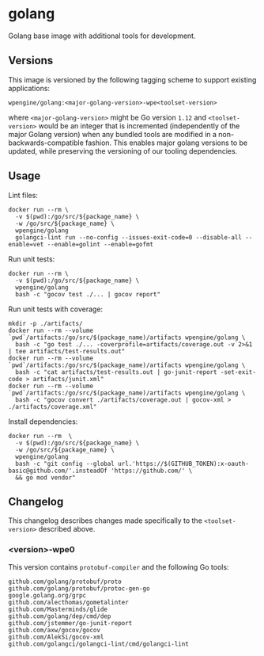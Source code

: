 # golang

Golang base image with additional tools for development.

## Versions

This image is versioned by the following tagging scheme to support existing applications:
```
wpengine/golang:<major-golang-version>-wpe<toolset-version>
```
where `<major-golang-version>` might be Go version `1.12` and `<toolset-version>` would be an integer that is incremented (independently of the major Golang version) when any bundled tools are modified in a non-backwards-compatible fashion. This enables major golang versions to be updated, while preserving the versioning of our tooling dependencies.

## Usage

Lint files:
```
docker run --rm \
  -v $(pwd):/go/src/${package_name} \
  -w /go/src/${package_name} \
  wpengine/golang
  golangci-lint run --no-config --issues-exit-code=0 --disable-all --enable=vet --enable=golint --enable=gofmt
```

Run unit tests:
```
docker run --rm \
  -v $(pwd):/go/src/${package_name} \
  wpengine/golang
  bash -c "gocov test ./... | gocov report"
```

Run unit tests with coverage:
```
mkdir -p ./artifacts/
docker run --rm --volume `pwd`/artifacts:/go/src/$(package_name)/artifacts wpengine/golang \
  bash -c "go test ./... -coverprofile=artifacts/coverage.out -v 2>&1 | tee artifacts/test-results.out"
docker run --rm --volume `pwd`/artifacts:/go/src/$(package_name)/artifacts wpengine/golang \
  bash -c "cat artifacts/test-results.out | go-junit-report -set-exit-code > artifacts/junit.xml"
docker run --rm --volume `pwd`/artifacts:/go/src/$(package_name)/artifacts wpengine/golang \
  bash -c "gocov convert ./artifacts/coverage.out | gocov-xml > ./artifacts/coverage.xml"

```

Install dependencies:
```
docker run --rm  \
  -v $(pwd):/go/src/${package_name} \
  -w /go/src/${package_name} \
  wpengine/golang
  bash -c "git config --global url.'https://$(GITHUB_TOKEN):x-oauth-basic@github.com/'.insteadOf 'https://github.com/' \
  && go mod vendor"
```

## Changelog
This changelog describes changes made specifically to the `<toolset-version>` described above.

### \<version\>-wpe0
This version contains `protobuf-compiler` and the following Go tools:
```
github.com/golang/protobuf/proto
github.com/golang/protobuf/protoc-gen-go
google.golang.org/grpc
github.com/alecthomas/gometalinter
github.com/Masterminds/glide
github.com/golang/dep/cmd/dep
github.com/jstemmer/go-junit-report
github.com/axw/gocov/gocov
github.com/AlekSi/gocov-xml
github.com/golangci/golangci-lint/cmd/golangci-lint
```

